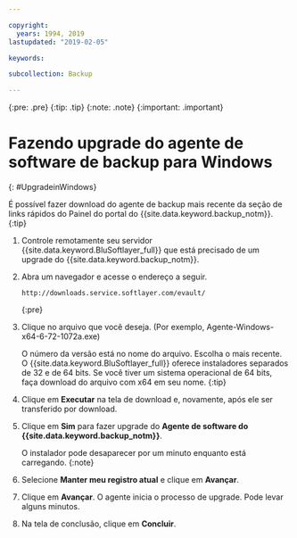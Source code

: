 ```yaml
---

copyright:
  years: 1994, 2019
lastupdated: "2019-02-05"

keywords:

subcollection: Backup

---
```

{:pre: .pre}
{:tip: .tip}
{:note: .note}
{:important: .important}

# Fazendo upgrade do agente de software de backup para Windows
{: #UpgradeinWindows}

É possível fazer download do agente de backup mais recente da seção de links rápidos do Painel do portal do {{site.data.keyword.backup_notm}}.
{:tip}

1. Controle remotamente seu servidor {{site.data.keyword.BluSoftlayer_full}} que está precisado de um upgrade do {{site.data.keyword.backup_notm}}.
2. Abra um navegador e acesse o endereço a seguir.
   ```
   http://downloads.service.softlayer.com/evault/
   ```
   {:pre}
3. Clique no arquivo que você deseja. (Por exemplo, Agente-Windows-x64-6-72-1072a.exe)

   O número da versão está no nome do arquivo. Escolha o mais recente. <br/>O {{site.data.keyword.BluSoftlayer_full}} oferece instaladores separados de 32 e de 64 bits. Se você tiver um sistema operacional de 64 bits,
faça download do arquivo com x64 em seu nome.
   {:tip}
4. Clique em **Executar** na tela de download e, novamente, após ele ser transferido por download.
5. Clique em **Sim** para fazer upgrade do **Agente de software do {{site.data.keyword.backup_notm}}**.

   O instalador pode desaparecer por um minuto enquanto está carregando.
   {:note}
6. Selecione **Manter meu registro atual** e clique em **Avançar**.
7. Clique em **Avançar**. O agente inicia o processo de upgrade. Pode levar alguns minutos.
8. Na tela de conclusão, clique em **Concluir**.
